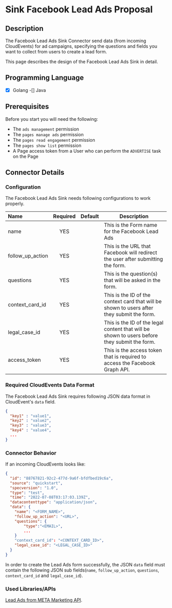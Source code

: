 # Sink Facebook Lead Ads Proposal

## Description

The Facebook Lead Ads Sink Connector send data (from incoming CloudEvents) for ad campaigns, specifying the questions and fields you want to collect from users to create a lead form.

This page describes the design of the Facebook Lead Ads Sink in detail.

## Programming Language

-[x] Golang
-[] Java

## Prerequisites

Before you start you will need the following:
- The ``ads management`` permission
- The ``pages manage ads`` permission
- The ``pages read engagement`` permission
- The ``pages show list`` permission
- A Page access token from a User who can perform the ``ADVERTISE`` task on the Page



## Connector Details

### Configuration

The Facebook Lead Ads Sink needs following configurations to work properly.

| Name        | Required | Default | Description                                                |
|:------------|:--------:|:-------:|------------------------------------------------------------|
| name |   YES    |         | This is the Form name for the Facebook Lead Ads  |
| follow_up_action   |   YES    |         | This is the URL that Facebook will redirect the user after submitting the form.                                  |
| questions   |   YES    |         | This is the question(s) that will be asked in the form.  |
| context_card_id   |   YES     |       | This is the ID of the context card that will be shown to users after they submit the form.
| legal_case_id |   YES  |          | This is the ID of the legal content that will be shown to users before they submit the form.
| access_token |    YES  |          | This is the access token that is required to access the Facebook Graph API.

### Required CloudEvents Data Format

The Facebook Lead Ads Sink requires following JSON data format in CloudEvent's `data` field.

```json
{
  "key1" : "value1",
  "key2" : "value2",
  "key3" : "value3",
  "key4" : "value4",
  ...
}
```

### Connector Behavior

If an incoming CloudEvents looks like:

```json
{
  "id": "88767821-92c2-477d-9a6f-bfdfbed19c6a",
  "source": "quickstart",
  "specversion": "1.0",
  "type": "test",
  "time": "2022-07-08T03:17:03.139Z",
  "datacontenttype": "application/json",
  "data": {
    "name": "<FORM_NAME>",
    "follow_up_action": "<URL>",
    "questions": {
        "type":"<EMAIL>",
        ...
    }
    "context_card_id": "<CONTEXT_CARD_ID>",
    "legal_case_id": "<LEGAL_CASE_ID>"
  }
}
```
In order to create the Lead Ads form successfully, the JSON ``data`` field must contain the following JSON sub fields(``name``, ``follow_up_action``, ``questions``, ``context_card_id`` and ``legal_case_id``). 

### Used Libraries/APIs

[Lead Ads from META Marketing API](https://developers.facebook.com/docs/marketing-api/guides/lead-ads/create).
